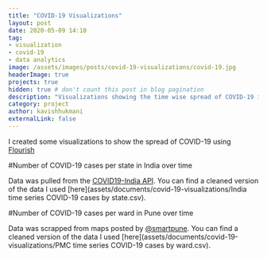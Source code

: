 ```yaml
---
title: "COVID-19 Visualizations"
layout: post
date: 2020-05-09 14:10
tag:
- visualization
- covid-19
- data analytics
image: /assets/images/posts/covid-19-visualizations/covid-19.jpg
headerImage: true
projects: true
hidden: true # don't count this post in blog pagination
description: "Visualizations showing the time wise spread of COVID-19 in India"
category: project
author: kavishhukmani
externalLink: false
---
```

I created some visualizations to show the spread of COVID-19 using [Flourish](https://flourish.studio/)

#Number of COVID-19 cases per state in India over time

<div class="flourish-embed flourish-bar-chart-race" data-src="visualisation/2301431" data-url="https://flo.uri.sh/visualisation/2301431/embed"><script src="https://public.flourish.studio/resources/embed.js"></script></div>

Data was pulled from the [COVID19-India API](https://api.covid19india.org/).
You can find a cleaned version of the data I used [here](assets/documents/covid-19-visualizations/India time series COVID-19 cases by state.csv).

#Number of COVID-19 cases per ward in Pune over time

<div class="flourish-embed flourish-bar-chart-race" data-src="visualisation/2304825" data-url="https://flo.uri.sh/visualisation/2304825/embed"><script src="https://public.flourish.studio/resources/embed.js"></script></div>

Data was scrapped from maps posted by [@smartpune](https://twitter.com/SmartPune?s=20).
You can find a cleaned version of the data I used [here](assets/documents/covid-19-visualizations/PMC time series COVID-19 cases by ward.csv).
